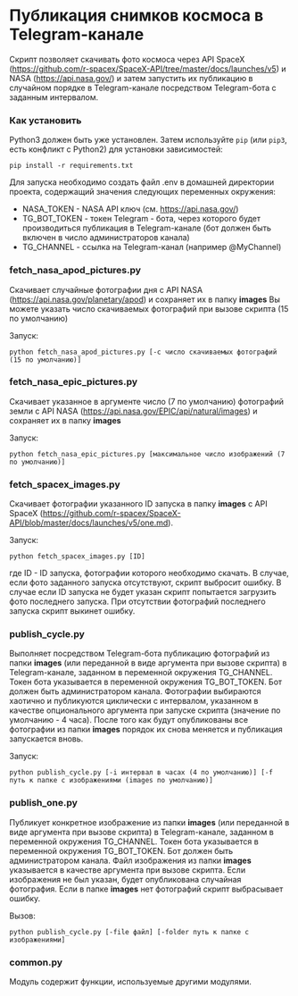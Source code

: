 # Публикация снимков космоса в Telegram-канале

Скрипт позволяет скачивать фото космоса через API SpaceX 
(https://github.com/r-spacex/SpaceX-API/tree/master/docs/launches/v5) и NASA (https://api.nasa.gov/) и затем запустить их публикацию
в случайном порядке в Telegram-канале посредством Telegram-бота с заданным интервалом.

### Как установить

Python3 должен быть уже установлен.
Затем используйте `pip` (или `pip3`, есть конфликт с Python2) для установки зависимостей:

```
pip install -r requirements.txt
```

Для запуска необходимо создать файл .env в домашней директории проекта, содержащий значения следующих переменных 
окружения:

- NASA_TOKEN - NASA API ключ (см. https://api.nasa.gov/)
- TG_BOT_TOKEN - токен Telegram - бота, через которого будет производиться публикация в Telegram-канале (бот должен быть включен
в число администраторов канала)
- TG_CHANNEL - ссылка на Telegram-канал (например @MyChannel)

### fetch_nasa_apod_pictures.py

Скачивает случайные фотографии дня с API NASA (https://api.nasa.gov/planetary/apod) и сохраняет их в папку **images**
Вы можете указать число скачиваемых фотографий при вызове скрипта (15 по умолчанию)

Запуск:

```python fetch_nasa_apod_pictures.py [-c число скачиваемых фотографий (15 по умолчанию)]```

### fetch_nasa_epic_pictures.py

Скачивает указанное в аргументе число (7 по умолчанию) фотографий земли с API NASA (https://api.nasa.gov/EPIC/api/natural/images) и сохраняет их в папку **images**

Запуск:

```python fetch_nasa_epic_pictures.py [максимальное число изображений (7 по умолчанию)]```

### fetch_spacex_images.py

Скачивает фотографии указанного ID запуска в папку **images** с API SpaceX (https://github.com/r-spacex/SpaceX-API/blob/master/docs/launches/v5/one.md).

Запуск:

```python fetch_spacex_images.py [ID]```

где ID - ID запуска, фотографии которого необходимо скачать.
В случае, если фото заданного запуска отсутствуют, скрипт выбросит ошибку.
В случае если ID запуска не будет указан скрипт попытается загрузить фото последнего запуска. При отсутствии фотографий последнего
запуска скрипт выкинет ошибку.

### publish_cycle.py

Выполняет посредством Telegram-бота публикацию фотографий из папки **images** (или переданной в виде аргумента
при вызове скрипта) в Telegram-канале, заданном в переменной окружения TG_CHANNEL.
Токен бота указывается в переменной окружения TG_BOT_TOKEN. Бот должен быть администратором канала. Фотографии выбираются хаотично
и публикуются циклически с интервалом, указанном в качестве опционального аргумента при запуске скрипта
 (значение по умолчанию - 4 часа). После того как будут опубликованы все фотографии из папки **images** порядок их снова меняется 
и публикация запускается вновь.

Запуск:

```python publish_cycle.py [-i интервал в часах (4 по умолчанию)] [-f путь к папке с изображениями (images по умолчанию)]```

### publish_one.py

Публикует конкретное изображение из папки **images** (или переданной в виде аргумента
при вызове скрипта)  в Telegram-канале, заданном в переменной окружения TG_CHANNEL.
Токен бота указывается в переменной окружения TG_BOT_TOKEN. Бот должен быть администратором канала.  Файл изображения из папки **images**
указывается в качестве аргумента при вызове скрипта. Если изображения не был указан, будет опубликована случайная фотография. Если в папке **images** нет фотографий скрипт выбрасывает
ошибку.

Вызов: 

```python publish_cycle.py [-file файл] [-folder путь к папке с изображениями]```

### common.py

Модуль содержит функции, используемые другими модулями.
